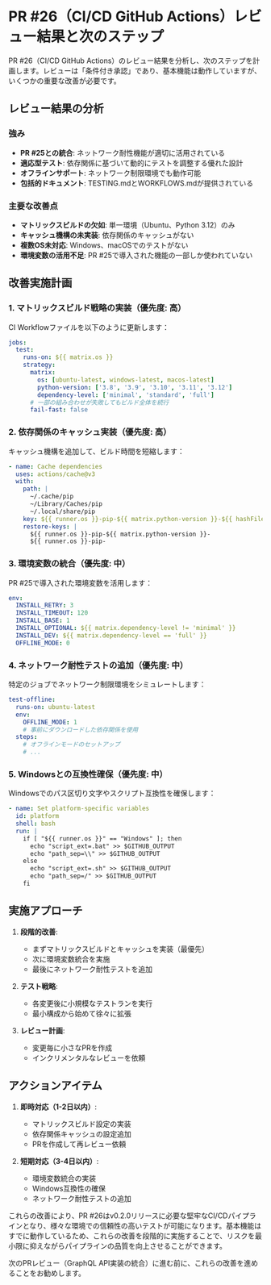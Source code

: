 # PR #26（CI/CD GitHub Actions）レビュー結果と次のステップ

PR #26（CI/CD GitHub Actions）のレビュー結果を分析し、次のステップを計画します。レビューは「条件付き承認」であり、基本機能は動作していますが、いくつかの重要な改善が必要です。

## レビュー結果の分析

### 強み
- **PR #25との統合**: ネットワーク耐性機能が適切に活用されている
- **適応型テスト**: 依存関係に基づいて動的にテストを調整する優れた設計
- **オフラインサポート**: ネットワーク制限環境でも動作可能
- **包括的ドキュメント**: TESTING.mdとWORKFLOWS.mdが提供されている

### 主要な改善点
- **マトリックスビルドの欠如**: 単一環境（Ubuntu、Python 3.12）のみ
- **キャッシュ機構の未実装**: 依存関係のキャッシュがない
- **複数OS未対応**: Windows、macOSでのテストがない
- **環境変数の活用不足**: PR #25で導入された機能の一部しか使われていない

## 改善実施計画

### 1. マトリックスビルド戦略の実装（優先度: 高）

CI Workflowファイルを以下のように更新します：

```yaml
jobs:
  test:
    runs-on: ${{ matrix.os }}
    strategy:
      matrix:
        os: [ubuntu-latest, windows-latest, macos-latest]
        python-version: ['3.8', '3.9', '3.10', '3.11', '3.12']
        dependency-level: ['minimal', 'standard', 'full']
      # 一部の組み合わせが失敗してもビルド全体を続行
      fail-fast: false
```

### 2. 依存関係のキャッシュ実装（優先度: 高）

キャッシュ機構を追加して、ビルド時間を短縮します：

```yaml
- name: Cache dependencies
  uses: actions/cache@v3
  with:
    path: |
      ~/.cache/pip
      ~/Library/Caches/pip
      ~/.local/share/pip
    key: ${{ runner.os }}-pip-${{ matrix.python-version }}-${{ hashFiles('requirements*.txt') }}
    restore-keys: |
      ${{ runner.os }}-pip-${{ matrix.python-version }}-
      ${{ runner.os }}-pip-
```

### 3. 環境変数の統合（優先度: 中）

PR #25で導入された環境変数を活用します：

```yaml
env:
  INSTALL_RETRY: 3
  INSTALL_TIMEOUT: 120
  INSTALL_BASE: 1
  INSTALL_OPTIONAL: ${{ matrix.dependency-level != 'minimal' }}
  INSTALL_DEV: ${{ matrix.dependency-level == 'full' }}
  OFFLINE_MODE: 0
```

### 4. ネットワーク耐性テストの追加（優先度: 中）

特定のジョブでネットワーク制限環境をシミュレートします：

```yaml
test-offline:
  runs-on: ubuntu-latest
  env:
    OFFLINE_MODE: 1
    # 事前にダウンロードした依存関係を使用
  steps:
    # オフラインモードのセットアップ
    # ...
```

### 5. Windowsとの互換性確保（優先度: 中）

Windowsでのパス区切り文字やスクリプト互換性を確保します：

```yaml
- name: Set platform-specific variables
  id: platform
  shell: bash
  run: |
    if [ "${{ runner.os }}" == "Windows" ]; then
      echo "script_ext=.bat" >> $GITHUB_OUTPUT
      echo "path_sep=\\" >> $GITHUB_OUTPUT
    else
      echo "script_ext=.sh" >> $GITHUB_OUTPUT
      echo "path_sep=/" >> $GITHUB_OUTPUT
    fi
```

## 実施アプローチ

1. **段階的改善**:
   - まずマトリックスビルドとキャッシュを実装（最優先）
   - 次に環境変数統合を実施
   - 最後にネットワーク耐性テストを追加

2. **テスト戦略**:
   - 各変更後に小規模なテストランを実行
   - 最小構成から始めて徐々に拡張

3. **レビュー計画**:
   - 変更毎に小さなPRを作成
   - インクリメンタルなレビューを依頼

## アクションアイテム

1. **即時対応（1-2日以内）**:
   - マトリックスビルド設定の実装
   - 依存関係キャッシュの設定追加
   - PRを作成して再レビュー依頼

2. **短期対応（3-4日以内）**:
   - 環境変数統合の実装
   - Windows互換性の確保
   - ネットワーク耐性テストの追加

これらの改善により、PR #26はv0.2.0リリースに必要な堅牢なCI/CDパイプラインとなり、様々な環境での信頼性の高いテストが可能になります。基本機能はすでに動作しているため、これらの改善を段階的に実施することで、リスクを最小限に抑えながらパイプラインの品質を向上させることができます。

次のPRレビュー（GraphQL API実装の統合）に進む前に、これらの改善を進めることをお勧めします。